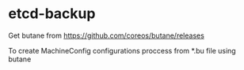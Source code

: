 # etcd-backup

Get butane from https://github.com/coreos/butane/releases

To create MachineConfig configurations proccess from *.bu file using butane


